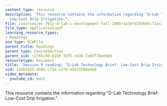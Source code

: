 ```yaml
---
content_type: resource
description: 'This resource contains the information regarding "D-Lab Technology Brief:
  Low-Cost Drip Irrigation.".'
file: /courses/ec-701j-d-lab-i-development-fall-2009/1a3bfd255b05c71ec279b2513786a4e8_MITEC_701JF09_read09_smith.pdf
file_type: application/pdf
learning_resource_types:
- Readings
ocw_type: OCWFile
parent_title: Readings
parent_type: CourseSection
parent_uid: c2765c9d-b1b0-3d75-c630-7ad2f38ee68d
resourcetype: Document
title: 'Session 9 reading: "D-Lab Technology Brief: Low-Cost Drip Irrigation."'
uid: 1a3bfd25-5b05-c71e-c279-b2513786a4e8
video_metadata:
  youtube_id: null
---
```

This resource contains the information regarding "D-Lab Technology Brief: Low-Cost Drip Irrigation.".

